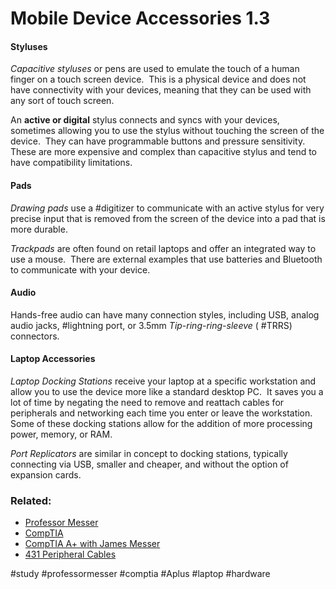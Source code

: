# Mobile Device Accessories 1.3

#### Styluses

*Capacitive styluses* or pens are used to emulate the touch of a human finger on a touch screen device.  This is a physical device and does not have connectivity with your devices, meaning that they can be used with any sort of touch screen.

An **active or digital** stylus connects and syncs with your devices, sometimes allowing you to use the stylus without touching the screen of the device.  They can have programmable buttons and pressure sensitivity.  These are more expensive and complex than capacitive stylus and tend to have compatibility limitations.

#### Pads

*Drawing pads* use a #digitizer to communicate with an active stylus for very precise input that is removed from the screen of the device into a pad that is more durable.

*Trackpads* are often found on retail laptops and offer an integrated way to use a mouse.  There are external examples that use batteries and Bluetooth to communicate with your device.

#### Audio

Hands-free audio can have many connection styles, including USB, analog audio jacks, #lightning port, or 3.5mm *Tip-ring-ring-sleeve* ( #TRRS) connectors.

#### Laptop Accessories

*Laptop Docking Stations* receive your laptop at a specific workstation and allow you to use the device more like a standard desktop PC.  It saves you a lot of time by negating the need to remove and reattach cables for peripherals and networking each time you enter or leave the workstation.  Some of these docking stations allow for the addition of more processing power, memory, or RAM.

*Port Replicators* are similar in concept to docking stations, typically connecting via USB, smaller and cheaper, and without the option of expansion cards.

### Related:

- [Professor Messer](https://www.professormesser.com/free-a-plus-training/220-1101/220-1101-video/220-1101-mobile-device-accessories/ "Professor Messer A+ Guide")
- [CompTIA](https://www.comptia.org/ "CompTIA Homepage")
- [CompTIA A+ with James Messer](CompTIA%20A+%20with%20James%20Messer.md)
- [431 Peripheral Cables](431%20Peripheral%20Cables.md)

#study #professormesser #comptia #Aplus #laptop #hardware 